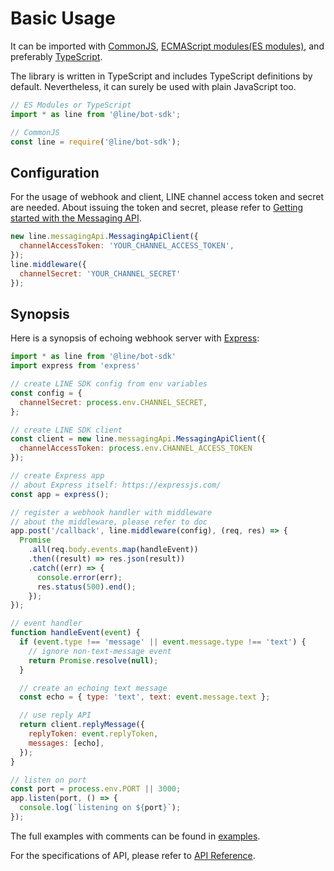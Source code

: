 # Basic Usage

It can be imported with [CommonJS](https://nodejs.org/docs/latest/api/modules.html),
[ECMAScript modules(ES modules)](https://tc39.es/ecma262/#sec-modules),
and preferably [TypeScript](https://www.typescriptlang.org/).

The library is written in TypeScript and includes TypeScript definitions by
default. Nevertheless, it can surely be used with plain JavaScript too.

``` js
// ES Modules or TypeScript
import * as line from '@line/bot-sdk';

// CommonJS
const line = require('@line/bot-sdk');
```

## Configuration

For the usage of webhook and client, LINE channel access token and secret are
needed. About issuing the token and secret, please refer
to [Getting started with the Messaging API](https://developers.line.biz/en/docs/messaging-api/getting-started/).

``` js
new line.messagingApi.MessagingApiClient({
  channelAccessToken: 'YOUR_CHANNEL_ACCESS_TOKEN',
});
line.middleware({
  channelSecret: 'YOUR_CHANNEL_SECRET'
});
```

## Synopsis

Here is a synopsis of echoing webhook server with [Express](https://expressjs.com/):

``` js
import * as line from '@line/bot-sdk'
import express from 'express'

// create LINE SDK config from env variables
const config = {
  channelSecret: process.env.CHANNEL_SECRET,
};

// create LINE SDK client
const client = new line.messagingApi.MessagingApiClient({
  channelAccessToken: process.env.CHANNEL_ACCESS_TOKEN
});

// create Express app
// about Express itself: https://expressjs.com/
const app = express();

// register a webhook handler with middleware
// about the middleware, please refer to doc
app.post('/callback', line.middleware(config), (req, res) => {
  Promise
    .all(req.body.events.map(handleEvent))
    .then((result) => res.json(result))
    .catch((err) => {
      console.error(err);
      res.status(500).end();
    });
});

// event handler
function handleEvent(event) {
  if (event.type !== 'message' || event.message.type !== 'text') {
    // ignore non-text-message event
    return Promise.resolve(null);
  }

  // create an echoing text message
  const echo = { type: 'text', text: event.message.text };

  // use reply API
  return client.replyMessage({
    replyToken: event.replyToken,
    messages: [echo],
  });
}

// listen on port
const port = process.env.PORT || 3000;
app.listen(port, () => {
  console.log(`listening on ${port}`);
});
```

The full examples with comments can be found
in [examples](https://github.com/line/line-bot-sdk-nodejs/tree/master/examples/).

For the specifications of API, please refer to [API Reference](../apidocs/globals.md).
